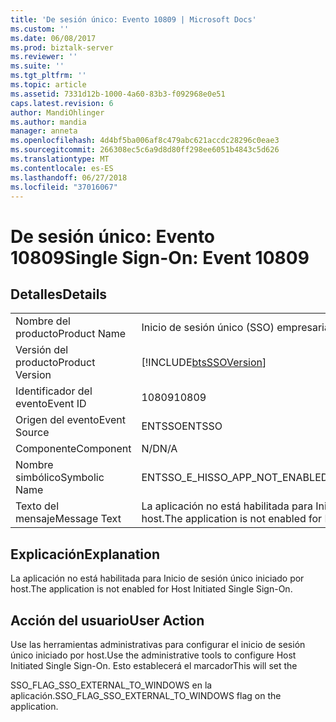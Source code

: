```yaml
---
title: 'De sesión único: Evento 10809 | Microsoft Docs'
ms.custom: ''
ms.date: 06/08/2017
ms.prod: biztalk-server
ms.reviewer: ''
ms.suite: ''
ms.tgt_pltfrm: ''
ms.topic: article
ms.assetid: 7331d12b-1000-4a60-83b3-f092968e0e51
caps.latest.revision: 6
author: MandiOhlinger
ms.author: mandia
manager: anneta
ms.openlocfilehash: 4d4bf5ba006af8c479abc621accdc28296c0eae3
ms.sourcegitcommit: 266308ec5c6a9d8d80ff298ee6051b4843c5d626
ms.translationtype: MT
ms.contentlocale: es-ES
ms.lasthandoff: 06/27/2018
ms.locfileid: "37016067"
---
```

# <a name="single-sign-on-event-10809"></a><span data-ttu-id="e544e-102">De sesión único: Evento 10809</span><span class="sxs-lookup"><span data-stu-id="e544e-102">Single Sign-On: Event 10809</span></span>
## <a name="details"></a><span data-ttu-id="e544e-103">Detalles</span><span class="sxs-lookup"><span data-stu-id="e544e-103">Details</span></span>  
  
|                 |                                                                   |
|-----------------|-------------------------------------------------------------------|
|  <span data-ttu-id="e544e-104">Nombre del producto</span><span class="sxs-lookup"><span data-stu-id="e544e-104">Product Name</span></span>   |                     <span data-ttu-id="e544e-105">Inicio de sesión único (SSO) empresarial</span><span class="sxs-lookup"><span data-stu-id="e544e-105">Enterprise Single Sign-On</span></span>                     |
| <span data-ttu-id="e544e-106">Versión del producto</span><span class="sxs-lookup"><span data-stu-id="e544e-106">Product Version</span></span> |    [!INCLUDE[btsSSOVersion](../includes/btsssoversion-md.md)]     |
|    <span data-ttu-id="e544e-107">Identificador del evento</span><span class="sxs-lookup"><span data-stu-id="e544e-107">Event ID</span></span>     |                               <span data-ttu-id="e544e-108">10809</span><span class="sxs-lookup"><span data-stu-id="e544e-108">10809</span></span>                               |
|  <span data-ttu-id="e544e-109">Origen del evento</span><span class="sxs-lookup"><span data-stu-id="e544e-109">Event Source</span></span>   |                              <span data-ttu-id="e544e-110">ENTSSO</span><span class="sxs-lookup"><span data-stu-id="e544e-110">ENTSSO</span></span>                               |
|    <span data-ttu-id="e544e-111">Componente</span><span class="sxs-lookup"><span data-stu-id="e544e-111">Component</span></span>    |                                <span data-ttu-id="e544e-112">N/D</span><span class="sxs-lookup"><span data-stu-id="e544e-112">N/A</span></span>                                |
|  <span data-ttu-id="e544e-113">Nombre simbólico</span><span class="sxs-lookup"><span data-stu-id="e544e-113">Symbolic Name</span></span>  |                  <span data-ttu-id="e544e-114">ENTSSO_E_HISSO_APP_NOT_ENABLED</span><span class="sxs-lookup"><span data-stu-id="e544e-114">ENTSSO_E_HISSO_APP_NOT_ENABLED</span></span>                   |
|  <span data-ttu-id="e544e-115">Texto del mensaje</span><span class="sxs-lookup"><span data-stu-id="e544e-115">Message Text</span></span>   | <span data-ttu-id="e544e-116">La aplicación no está habilitada para Inicio de sesión único iniciado por host.</span><span class="sxs-lookup"><span data-stu-id="e544e-116">The application is not enabled for Host Initiated Single Sign-On.</span></span> |
  
## <a name="explanation"></a><span data-ttu-id="e544e-117">Explicación</span><span class="sxs-lookup"><span data-stu-id="e544e-117">Explanation</span></span>  
 <span data-ttu-id="e544e-118">La aplicación no está habilitada para Inicio de sesión único iniciado por host.</span><span class="sxs-lookup"><span data-stu-id="e544e-118">The application is not enabled for Host Initiated Single Sign-On.</span></span>  
  
## <a name="user-action"></a><span data-ttu-id="e544e-119">Acción del usuario</span><span class="sxs-lookup"><span data-stu-id="e544e-119">User Action</span></span>  
 <span data-ttu-id="e544e-120">Use las herramientas administrativas para configurar el inicio de sesión único iniciado por host.</span><span class="sxs-lookup"><span data-stu-id="e544e-120">Use the administrative tools to configure Host Initiated Single Sign-On.</span></span> <span data-ttu-id="e544e-121">Esto establecerá el marcador</span><span class="sxs-lookup"><span data-stu-id="e544e-121">This will set the</span></span>  
  
 <span data-ttu-id="e544e-122">SSO_FLAG_SSO_EXTERNAL_TO_WINDOWS en la aplicación.</span><span class="sxs-lookup"><span data-stu-id="e544e-122">SSO_FLAG_SSO_EXTERNAL_TO_WINDOWS flag on the application.</span></span>